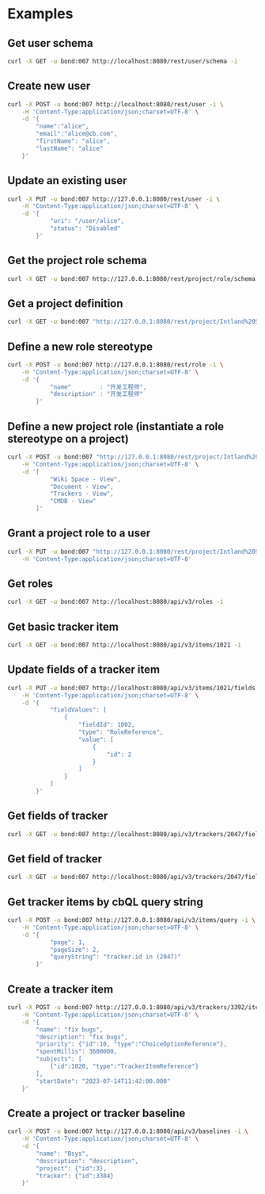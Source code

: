 # Examples

## Get user schema

```bash
curl -X GET -u bond:007 http://localhost:8080/rest/user/schema -i
```

## Create new user

```bash
curl -X POST -u bond:007 http://localhost:8080/rest/user -i \
    -H 'Content-Type:application/json;charset=UTF-8' \
    -d '{
        "name":"alice",
        "email":"alice@cb.com",
        "firstName": "alice",
        "lastName": "alice"
    }'
```

## Update an existing user

```bash
curl -X PUT -u bond:007 http://127.0.0.1:8080/rest/user -i \
    -H 'Content-Type:application/json;charset=UTF-8' \
    -d '{
            "uri": "/user/alice",
            "status": "Disabled"
        }'
```

## Get the project role schema

```bash
curl -X GET -u bond:007 http://127.0.0.1:8080/rest/project/role/schema -i
```

## Get a project definition

```bash
curl -X GET -u bond:007 "http://127.0.0.1:8080/rest/project/Intland%20Software's%20Default%20Template" -i
```

## Define a new role stereotype

```bash
curl -X POST -u bond:007 http://127.0.0.1:8080/rest/role -i \
    -H 'Content-Type:application/json;charset=UTF-8' \
    -d '{
            "name"        : "开发工程师",
            "description" : "开发工程师"
        }'
```

## Define a new project role (instantiate a role stereotype on a project)

```bash
curl -X POST -u bond:007 "http://127.0.0.1:8080/rest/project/Intland%20Software's%20Default%20Template/role/Developer" -i \
    -H 'Content-Type:application/json;charset=UTF-8' \
    -d '[
            "Wiki Space - View",
            "Document - View",
            "Trackers - View",
            "CMDB - View"
        ]'
```

## Grant a project role to a user

```bash
curl -X PUT -u bond:007 "http://127.0.0.1:8080/rest/project/Intland%20Software's%20Default%20Template/role/Developer/user/bond" -i \
    -H 'Content-Type:application/json;charset=UTF-8'
```

## Get roles

```bash
curl -X GET -u bond:007 http://localhost:8080/api/v3/roles -i
```

## Get basic tracker item

```bash
curl -X GET -u bond:007 http://localhost:8080/api/v3/items/1021 -i
```

## Update fields of a tracker item

```bash
curl -X PUT -u bond:007 http://localhost:8080/api/v3/items/1021/fields -i \
    -H 'Content-Type:application/json;charset=UTF-8' \
    -d '{
            "fieldValues": [
                {
                    "fieldId": 1002,
                    "type": "RoleReference",
                    "value": [
                        {
                            "id": 2
                        }
                    ]
                }
            ]
        }'
```

## Get fields of tracker

```bash
curl -X GET -u bond:007 http://localhost:8080/api/v3/trackers/2047/fields -i
```

## Get field of tracker

```bash
curl -X GET -u bond:007 http://localhost:8080/api/v3/trackers/2047/fields/1002 -i
```

## Get tracker items by cbQL query string

```bash
curl -X POST -u bond:007 http://127.0.0.1:8080/api/v3/items/query -i \
    -H 'Content-Type:application/json;charset=UTF-8' \
    -d '{
            "page": 1,
            "pageSize": 2,
            "queryString": "tracker.id in (2047)"
        }'
```

## Create a tracker item

```bash
curl -X POST -u bond:007 http://127.0.0.1:8080/api/v3/trackers/3392/items -i \
    -H 'Content-Type:application/json;charset=UTF-8' \
    -d '{
        "name": "fix bugs",
        "description": "fix bugs",
        "priority": {"id":10, "type":"ChoiceOptionReference"},
        "spentMillis": 3600000,
        "subjects": [
            {"id":1020, "type":"TrackerItemReference"}
        ],
        "startDate": "2023-07-14T11:42:00.000"
    }'
```

## Create a project or tracker baseline

```bash
curl -X POST -u bond:007 http://127.0.0.1:8080/api/v3/baselines -i \
    -H 'Content-Type:application/json;charset=UTF-8' \
    -d '{
        "name": "Bsys",
        "description": "description",
        "project": {"id":3},
        "tracker": {"id":3384}
    }'
```
